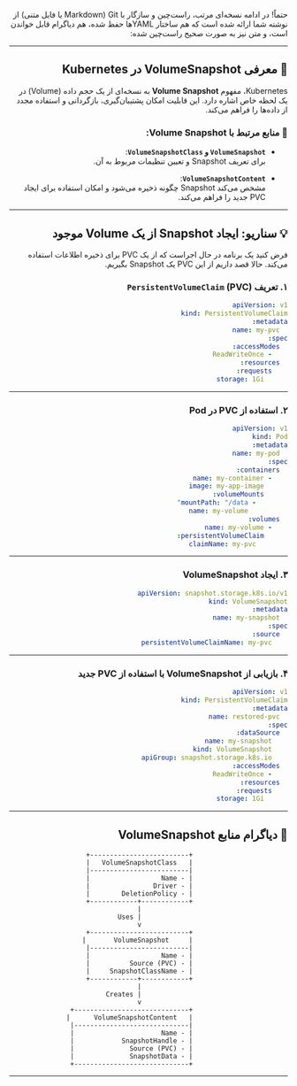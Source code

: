 <div dir="rtl">


حتماً! در ادامه نسخه‌ای مرتب، راست‌چین و سازگار با Git (Markdown یا فایل متنی) از نوشته شما ارائه شده است که هم ساختار YAMLها حفظ شده، هم دیاگرام قابل خواندن است، و متن نیز به صورت صحیح راست‌چین شده:

---

## 📌 معرفی VolumeSnapshot در Kubernetes

Kubernetes، مفهوم **Volume Snapshot** به نسخه‌ای از یک حجم داده (Volume) در یک لحظه خاص اشاره دارد. این قابلیت امکان پشتیبان‌گیری، بازگردانی و استفاده مجدد از داده‌ها را فراهم می‌کند.

### 📂 منابع مرتبط با Volume Snapshot:

- **`VolumeSnapshot` و `VolumeSnapshotClass`**:  
  برای تعریف Snapshot و تعیین تنظیمات مربوط به آن.
  
- **`VolumeSnapshotContent`**:  
  مشخص می‌کند Snapshot چگونه ذخیره می‌شود و امکان استفاده برای ایجاد PVC جدید را فراهم می‌کند.

---

## 💡 سناریو: ایجاد Snapshot از یک Volume موجود

فرض کنید یک برنامه در حال اجراست که از یک PVC برای ذخیره اطلاعات استفاده می‌کند. حالا قصد داریم از این PVC یک Snapshot بگیریم.

### ۱. تعریف `PersistentVolumeClaim` (PVC)

```yaml
apiVersion: v1
kind: PersistentVolumeClaim
metadata:
  name: my-pvc
spec:
  accessModes:
    - ReadWriteOnce
  resources:
    requests:
      storage: 1Gi
```

---

### ۲. استفاده از PVC در Pod

```yaml
apiVersion: v1
kind: Pod
metadata:
  name: my-pod
spec:
  containers:
    - name: my-container
      image: my-app-image
      volumeMounts:
        - mountPath: "/data"
          name: my-volume
  volumes:
    - name: my-volume
      persistentVolumeClaim:
        claimName: my-pvc
```

---

### ۳. ایجاد VolumeSnapshot

```yaml
apiVersion: snapshot.storage.k8s.io/v1
kind: VolumeSnapshot
metadata:
  name: my-snapshot
spec:
  source:
    persistentVolumeClaimName: my-pvc
```

---

### ۴. بازیابی از VolumeSnapshot با استفاده از PVC جدید

```yaml
apiVersion: v1
kind: PersistentVolumeClaim
metadata:
  name: restored-pvc
spec:
  dataSource:
    name: my-snapshot
    kind: VolumeSnapshot
    apiGroup: snapshot.storage.k8s.io
  accessModes:
    - ReadWriteOnce
  resources:
    requests:
      storage: 1Gi
```

---

## 🧱 دیاگرام منابع VolumeSnapshot

```
                        +-------------------------+
                        |   VolumeSnapshotClass   |
                        |-------------------------|
                        | - Name                  |
                        | - Driver                |
                        | - DeletionPolicy        |
                        +------------+------------+
                                     |
                                     | Uses
                                     v
                        +-------------------------+
                        |     VolumeSnapshot       |
                        |-------------------------|
                        | - Name                  |
                        | - Source (PVC)          |
                        | - SnapshotClassName     |
                        +------------+------------+
                                     |
                                     | Creates
                                     v
                        +-----------------------------+
                        |   VolumeSnapshotContent      |
                        |-----------------------------|
                        | - Name                      |
                        | - SnapshotHandle            |
                        | - Source (PVC)              |
                        | - SnapshotData              |
                        +-----------------------------+
```

---
</div>
